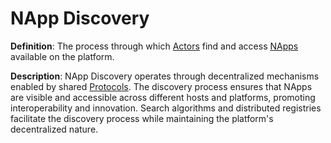 # NApp Discovery

**Definition**: The process through which [Actors](#actor) find and access [NApps](#napp-natural-language-application) available on the platform.

**Description**: NApp Discovery operates through decentralized mechanisms enabled by shared [Protocols](#protocol). The discovery process ensures that NApps are visible and accessible across different hosts and platforms, promoting interoperability and innovation. Search algorithms and distributed registries facilitate the discovery process while maintaining the platform's decentralized nature. 